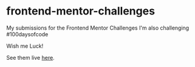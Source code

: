 # frontend-mentor-challenges
My submissions for the Frontend Mentor Challenges
I'm also challenging #100daysofcode

Wish me Luck!

See them live [here](https://lailai5203.netlify.app).